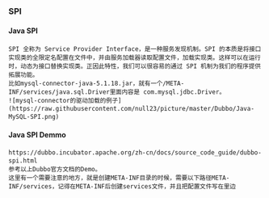 ### SPI
#### Java SPI
    SPI 全称为 Service Provider Interface，是一种服务发现机制。SPI 的本质是将接口实现类的全限定名配置在文件中，并由服务加载器读取配置文件，加载实现类。这样可以在运行时，动态为接口替换实现类。正因此特性，我们可以很容易的通过 SPI 机制为我们的程序提供拓展功能。
    比如mysql-connector-java-5.1.18.jar，就有一个/META-INF/services/java.sql.Driver里面内容是 com.mysql.jdbc.Driver。
    ![mysql-connector的驱动加载的例子](https://raw.githubusercontent.com/null23/picture/master/Dubbo/Java-MySQL-SPI.png)


#### Java SPI Demmo
    https://dubbo.incubator.apache.org/zh-cn/docs/source_code_guide/dubbo-spi.html
    参考以上Dubbo官方文档的Demo。
    这里有一个需要注意的地方，就是创建META-INF目录的时候，需要以下路径META-INF/services，记得在META-INF后创建services文件，并且把配置文件写在里边